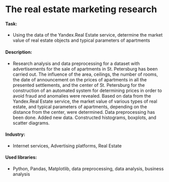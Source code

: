 # The real estate marketing research
#### Task: 
- Using the data of the Yandex.Real Estate service, determine the market value of real estate objects and typical parameters of apartments
#### Description:
- Research analysis and data preprocessing for a dataset with advertisements for the sale of apartments in St. Petersburg has been carried out. The influence of the area, ceilings, the number of rooms, the date of announcement on the prices of apartments in all the presented settlements, and the center of St. Petersburg for the construction of an automated system for determining prices in order to avoid fraud and anomalies were revealed. Based on data from the Yandex.Real Estate service, the market value of various types of real estate, and typical parameters of apartments, depending on the distance from the center, were determined. Data preprocessing has been done. Added new data. Constructed histograms, boxplots, and scatter diagrams.
#### Industry: 
- Internet services, Advertising platforms, Real Estate
#### Used libraries:
- Python, Pandas, Matplotlib, data preprocessing, data analysis, business analysis
